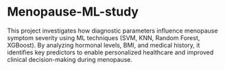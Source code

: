 # Menopause-ML-study
This project investigates how diagnostic parameters influence menopause symptom severity using ML techniques (SVM, KNN, Random Forest, XGBoost). By analyzing hormonal levels, BMI, and medical history, it identifies key predictors to enable personalized healthcare and improved clinical decision-making during menopause.
